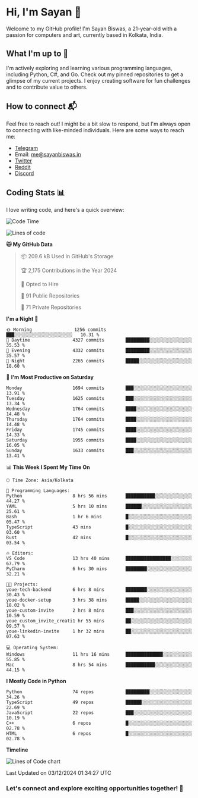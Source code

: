 # Hi, I'm Sayan 👋

Welcome to my GitHub profile! I'm Sayan Biswas, a 21-year-old with a passion for computers and art, currently based in Kolkata, India.

## What I'm up to 🚀

I'm actively exploring and learning various programming languages, including Python, C#, and Go. Check out my pinned repositories to get a glimpse of my current projects. I enjoy creating software for fun challenges and to contribute value to others.

## How to connect 📬

Feel free to reach out! I might be a bit slow to respond, but I'm always open to connecting with like-minded individuals. Here are some ways to reach me:

- [Telegram](https://t.me/dank_as_fuck)
- Email: [me@sayanbiswas.in](mailto:me@sayanbiswas.in)
- [Twitter](https://twitter.com/TheDankDel)
- [Reddit](https://www.reddit.com/user/dank_as_fuck_/)
- [Discord](https://discordapp.com/users/506536929152466945)

## Coding Stats 📊

I love writing code, and here's a quick overview:

<!--START_SECTION:waka-->
![Code Time](http://img.shields.io/badge/Code%20Time-1%2C965%20hrs%2030%20mins-blue)

![Lines of code](https://img.shields.io/badge/From%20Hello%20World%20I%27ve%20Written-6.3%20million%20lines%20of%20code-blue)

**🐱 My GitHub Data** 

> 📦 209.6 kB Used in GitHub's Storage 
 > 
> 🏆 2,175 Contributions in the Year 2024
 > 
> 💼 Opted to Hire
 > 
> 📜 91 Public Repositories 
 > 
> 🔑 71 Private Repositories 
 > 
**I'm a Night 🦉** 

```text
🌞 Morning                1256 commits        ███░░░░░░░░░░░░░░░░░░░░░░   10.31 % 
🌆 Daytime                4327 commits        █████████░░░░░░░░░░░░░░░░   35.53 % 
🌃 Evening                4332 commits        █████████░░░░░░░░░░░░░░░░   35.57 % 
🌙 Night                  2265 commits        █████░░░░░░░░░░░░░░░░░░░░   18.60 % 
```
📅 **I'm Most Productive on Saturday** 

```text
Monday                   1694 commits        ███░░░░░░░░░░░░░░░░░░░░░░   13.91 % 
Tuesday                  1625 commits        ███░░░░░░░░░░░░░░░░░░░░░░   13.34 % 
Wednesday                1764 commits        ████░░░░░░░░░░░░░░░░░░░░░   14.48 % 
Thursday                 1764 commits        ████░░░░░░░░░░░░░░░░░░░░░   14.48 % 
Friday                   1745 commits        ████░░░░░░░░░░░░░░░░░░░░░   14.33 % 
Saturday                 1955 commits        ████░░░░░░░░░░░░░░░░░░░░░   16.05 % 
Sunday                   1633 commits        ███░░░░░░░░░░░░░░░░░░░░░░   13.41 % 
```


📊 **This Week I Spent My Time On** 

```text
🕑︎ Time Zone: Asia/Kolkata

💬 Programming Languages: 
Python                   8 hrs 56 mins       ███████████░░░░░░░░░░░░░░   44.27 % 
YAML                     5 hrs 10 mins       ██████░░░░░░░░░░░░░░░░░░░   25.61 % 
Bash                     1 hr 6 mins         █░░░░░░░░░░░░░░░░░░░░░░░░   05.47 % 
TypeScript               43 mins             █░░░░░░░░░░░░░░░░░░░░░░░░   03.60 % 
Rust                     42 mins             █░░░░░░░░░░░░░░░░░░░░░░░░   03.54 % 

🔥 Editors: 
VS Code                  13 hrs 40 mins      █████████████████░░░░░░░░   67.79 % 
PyCharm                  6 hrs 30 mins       ████████░░░░░░░░░░░░░░░░░   32.21 % 

🐱‍💻 Projects: 
youe-tech-backend        6 hrs 8 mins        ████████░░░░░░░░░░░░░░░░░   30.43 % 
youe-docker-setup        3 hrs 38 mins       █████░░░░░░░░░░░░░░░░░░░░   18.02 % 
youe-custom-invite       2 hrs 8 mins        ███░░░░░░░░░░░░░░░░░░░░░░   10.59 % 
youe_custom_invite_creati1 hr 55 mins        ██░░░░░░░░░░░░░░░░░░░░░░░   09.57 % 
youe-linkedin-invite     1 hr 32 mins        ██░░░░░░░░░░░░░░░░░░░░░░░   07.63 % 

💻 Operating System: 
Windows                  11 hrs 16 mins      ██████████████░░░░░░░░░░░   55.85 % 
Mac                      8 hrs 54 mins       ███████████░░░░░░░░░░░░░░   44.15 % 
```

**I Mostly Code in Python** 

```text
Python                   74 repos            █████████░░░░░░░░░░░░░░░░   34.26 % 
TypeScript               49 repos            ██████░░░░░░░░░░░░░░░░░░░   22.69 % 
JavaScript               22 repos            ███░░░░░░░░░░░░░░░░░░░░░░   10.19 % 
C++                      6 repos             █░░░░░░░░░░░░░░░░░░░░░░░░   02.78 % 
HTML                     6 repos             █░░░░░░░░░░░░░░░░░░░░░░░░   02.78 % 
```



**Timeline**

![Lines of Code chart](https://raw.githubusercontent.com/Dank-del/Dank-del/main/assets/bar_graph.png)


 Last Updated on 03/12/2024 01:34:27 UTC
<!--END_SECTION:waka-->

### Let's connect and explore exciting opportunities together! 🚀
